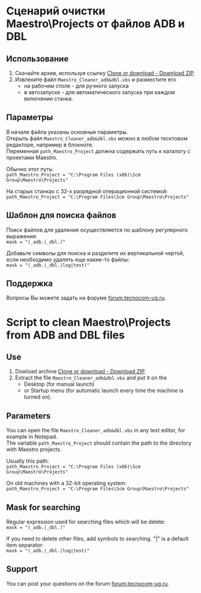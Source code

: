 # Сценарий очистки Maestro\Projects от файлов ADB и DBL
  
## Использование
1. Скачайте архив, используя ссылку [Clone or download - Download ZIP](https://github.com/demonlibra/phpBB-ext-sitemaker-3.2-translate-rus/archive/master.zip).  
2. Извлеките файл `Maestro_Cleaner_adb&dbl.vbs` и разместите его
   * на рабочем столе - для ручного запуска
   * в автозапуске - для автоматического запуска при каждом включении станка.

## Параметры
В начале файла указаны основные параметры.  
Открыть файл `Maestro_Cleaner_adb&dbl.vbs` можно в любом тесктовом редакторе, например в блокноте.  
Переменная `path_Maestro_Project` должна содержать путь к каталогу с проектами Maestro.

Обычно этот путь:  
`path_Maestro_Project = "C:\Program Files (x86)\Scm Group\Maestro\Projects"`

На старых станках с 32-х разрядной операционной системой:  
`path_Maestro_Project = "C:\Program Files\Scm Group\Maestro\Projects"`

## Шаблон для поиска файлов
Поиск файлов для удаления осуществляется по шаблону регулярного выражения:  
`mask = "(_adb.|_dbl.)"`

Добавьте символы для поиска и разделите их вертикальной чертой, если необходимо удалять еще какие-то файлы:  
`mask = "(_adb.|_dbl.|log|test)"`

## Поддержка
Вопросы Вы можете задать на форуме [forum.tecnocom-ug.ru](http://forum.tecnocom-ug.ru/viewtopic.php?f=153&t=4208).

# Script to clean Maestro\Projects from ADB and DBL files

## Use
1. Dowload archive [Clone or download - Download ZIP](https://github.com/demonlibra/phpBB-ext-sitemaker-3.2-translate-rus/archive/master.zip).  
2. Extract the file `Maestro_Cleaner_adb&dbl.vbs` and put it on the 
   * Desktop (for manual launch)
   * or Startup menu (for automatic launch every time the machine is turned on).

## Parameters
You can open the file `Maestro_Cleaner_adb&dbl.vbs` in any text editor, for example in Notepad.  
The variable `path_Maestro_Project` should contain the path to the directory with Maestro projects.

Usually this path:  
`path_Maestro_Project = "C:\Program Files (x86)\Scm Group\Maestro\Projects"`

On old machines with a 32-bit operating system:  
`path_Maestro_Project = "C:\Program Files\Scm Group\Maestro\Projects"`

## Mask for searching
Regular expression used for searching files which will be delete:  
`mask = "(_adb.|_dbl.)"`

If you need to delete other files, add symbols to searching. "|" is a default item separator:  
`mask = "(_adb.|_dbl.|log|test)"`

## Support
You can post your questions on the forum [forum.tecnocom-ug.ru](http://forum.tecnocom-ug.ru/viewtopic.php?f=153&t=4208).
